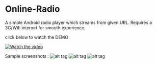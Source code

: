 # Online-Radio

A simple Android radio player which streams from given URL. Requires a 3G/Wifi internet for smooth experience.


click below to watch the DEMO

[![Watch the video](https://github.com/abdullahfarwees/Online-Radio/blob/master/online_radio.png)](https://youtu.be/JaA2IFQghR8)

Sample screenshots :
![alt tag](https://github.com/abdullahfarwees/Online-Radio/blob/master/screenshot_online_radio1.png)
![alt tag](https://github.com/abdullahfarwees/Online-Radio/blob/master/screenshot_online_Radio2.png)
![alt tag](https://github.com/abdullahfarwees/Online-Radio/blob/master/screenshot_online_Radio3.png)
